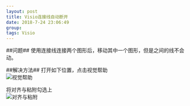 ```yaml
---
layout: post  
title: Visio连接线自动断开  
date: 2018-7-24 23:06:49  
group:   
tags: Visio  
---
```

##问题##
使用连接线连接两个图形后，移动其中一个图形，但是之间的线不会动。

##解决方法##
打开如下位置，点击视觉帮助  
![视觉帮助](https://whg555.github.io/hcyx/img/image/%E5%AF%B9%E9%BD%90.png)  

将对齐与粘附勾选上  
![对齐与粘附](https://whg555.github.io/hcyx/img/image/%E8%A7%86%E8%A7%89%E5%B8%AE%E5%8A%A9.png)  
